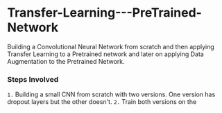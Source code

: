 # Transfer-Learning---PreTrained-Network
Building a Convolutional Neural Network from scratch and then applying Transfer Learning to a Pretrained network and later on applying Data Augmentation to the Pretrained Network.

### Steps Involved

`1.` Building a small CNN from scratch with two versions. One version has dropout layers but the other doesn't.
`2.` Train both versions on the 
